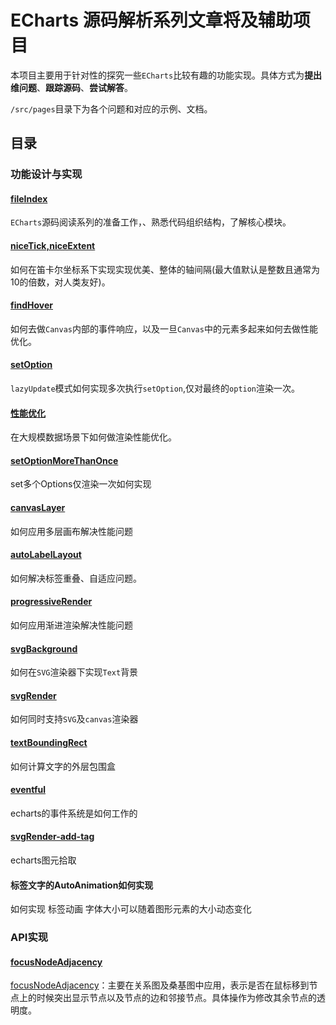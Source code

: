 # ECharts 源码解析系列文章将及辅助项目

本项目主要用于针对性的探究一些`ECharts`比较有趣的功能实现。具体方式为**提出维问题**、**跟踪源码**、**尝试解答**。

`/src/pages`目录下为各个问题和对应的示例、文档。

## 目录

### 功能设计与实现
#### [fileIndex](./src/pages/fileIndex/README.md)

`ECharts`源码阅读系列的准备工作，、熟悉代码组织结构，了解核心模块。

#### [niceTick,niceExtent](./src/pages/axisExtent/README.md)

如何在笛卡尔坐标系下实现实现优美、整体的轴间隔(最大值默认是整数且通常为10的倍数，对人类友好)。

#### [findHover](./src/pages/findHover/README.md)

如何去做`Canvas`内部的事件响应，以及一旦`Canvas`中的元素多起来如何去做性能优化。

#### [setOption](./src/pages/setOptionMoreThanOnce/README.md)

`lazyUpdate`模式如何实现多次执行`setOption`,仅对最终的`option`渲染一次。

#### [性能优化](./src/pages/ECharts之性能优化/README.md)

在大规模数据场景下如何做渲染性能优化。

#### [setOptionMoreThanOnce](./src/pages/setOptionMoreThanOnce/README.md)

set多个Options仅渲染一次如何实现

#### [canvasLayer](./src/pages/canvasLayer/README.md)

如何应用多层画布解决性能问题

#### [autoLabelLayout](./src/pages/autoLabelLayout/README.md)

如何解决标签重叠、自适应问题。

#### [progressiveRender](./src/pages/progressiveRender/README.md)

如何应用渐进渲染解决性能问题

#### [svgBackground](./src/pages/svgBackground/README.md)

如何在`SVG`渲染器下实现`Text`背景

#### [svgRender](./src/pages/svgRender/README.md)

如何同时支持`SVG`及`canvas`渲染器

#### [textBoundingRect](./src/pages/textBoundingRect/README.md)

如何计算文字的外层包围盒

#### [eventful](./src/pages/eventful/README.md)

echarts的事件系统是如何工作的

#### [svgRender-add-tag](./src/pages/svgRender-add-tag/README.md)

echarts图元拾取

#### 标签文字的AutoAnimation如何实现

如何实现 标签动画 字体大小可以随着图形元素的大小动态变化

### API实现

#### [focusNodeAdjacency](./src/pages/focusNodeAdjacency/README.md)

[focusNodeAdjacency](https://echarts.apache.org/zh/option.html#series-graph.focusNodeAdjacency)：主要在关系图及桑基图中应用，表示是否在鼠标移到节点上的时候突出显示节点以及节点的边和邻接节点。具体操作为修改其余节点的透明度。

